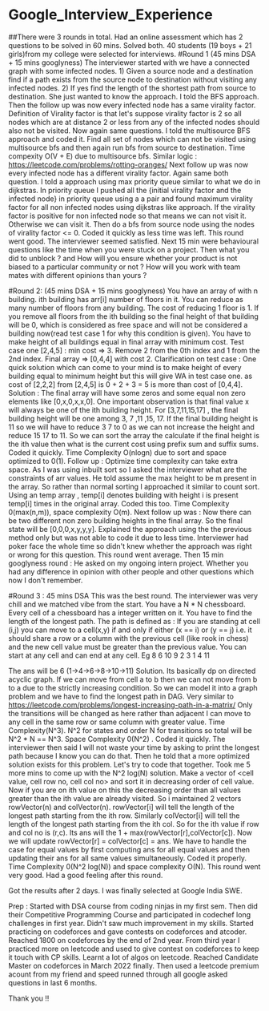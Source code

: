 # Google_Interview_Experience

##There were 3 rounds in total.
Had an online assessment which has 2 questions to be solved in 60 mins. Solved both. 40 students (19 boys + 21 girls)from my college were selected for interviews.
#Round 1 (45 mins DSA + 15 mins googlyness)
The interviewer started with we have a connected graph with some infected nodes. 1) Given a source node and a destination find if a path exists from the source node to destination without visiting any infected nodes. 2) If yes find the length of the shortest path from source to destination. She just wanted to know the approach. I told the BFS approach.
Then the follow up was now every infected node has a same virality factor. Definition of Virality factor is that let's suppose virality factor is 2 so all nodes which are at distance 2 or less from any of the infected nodes should also not be visited. Now again same questions. I told the multisource BFS approach and coded it. Find all set of nodes which can not be visited using multisource bfs and then again run bfs from source to destination. Time compexity O(V + E) due to multisource bfs.
Similar logic : https://leetcode.com/problems/rotting-oranges/
Next follow up was now every infected node has a different virality factor. Again same both question. I told a approach using max priority queue similar to what we do in dijkstras. In priority queue I pushed all the {initial virality factor and the infected node} in priority queue using a a pair and found maximum virality factor for all non infected nodes using dijkstras like approach. If the virality factor is positive for non infected node so that means we can not visit it. Otherwise we can visit it. Then do a bfs from source node using the nodes of virality factor <= 0.
Coded it quickly as less time was left. This round went good. The interviewer seemed satisfied.
Next 15 min were behavioural questions like the time when you were stuck on a project. Then what you did to unblock ? and How will you ensure whether your product is not biased to a particular community or not ? How will you work with team mates with different opinions than yours ?







#Round 2: (45 mins DSA + 15 mins googlyness)
You have an array of with n building. ith building has arr[i] number of floors in it. You can reduce as many number of floors from any building. The cost of reducing 1 floor is 1. If you remove all floors from the ith building so the final height of that building will be 0, which is considered as free space and will not be considered a building now(read test case 1 for why this condition is given). You have to make height of all buildings equal in final array with minimum cost.
Test case one [2,4,5] : min cost => 3. Remove 2 from the 0th index and 1 from the 2nd index. Final array => [0,4,4] with cost 2.
Clarification on test case : One quick solution which can come to your mind is to make height of every building equal to minimum height but this will give WA in test case one. as cost of [2,2,2] from [2,4,5] is 0 + 2 + 3 = 5 is more than cost of [0,4,4].
Solution : The final array will have some zeros and some equal non zero elements like [0,x,0,x,x,0]. One important observation is that final value x will always be one of the ith building height. For [3,7,11,15,17] , the final building height will be one among 3, 7 ,11 ,15, 17. If the final building height is 11 so we will have to reduce 3 7 to 0 as we can not increase the height and reduce 15 17 to 11. So we can sort the array the calculate if the final height is the ith value then what is the current cost using prefix sum and suffix sums. Coded it quickly. Time Complexity O(nlogn) due to sort and space optimized to 0(1).
Follow up : Optimize time complexity can take extra space.
As I was using inbuilt sort so I asked the interviewer what are the constraints of arr values. He told assume the max height to be m present in the array. So rather than normal sorting I approached it similar to count sort. Using an temp array , temp[i] denotes building with height i is present temp[i] times in the original array. Coded this too. Time Complexity 0(max(n,m)), space complexity O(m).
Next follow up was :
Now there can be two different non zero building heights in the final array. So the final state will be [0,0,0,x,y,y,y]. Explained the approach using the the previous method only but was not able to code it due to less time. Interviewer had poker face the whole time so didn't knew whether the approach was right or wrong for this question. This round went average.
Then 15 min googlyness round : He asked on my ongoing intern project. Whether you had any difference in opinion with other people and other questions which now I don't remember.





#Round 3 : 45 mins DSA
This was the best round. The interviewer was very chill and we matched vibe from the start.
You have a N * N chessboard. Every cell of a chessboard has a integer written on it. You have to find the length of the longest path. The path is defined as : If you are standing at cell (i,j) you can move to a cell(x,y) if and only if either (x == i) or (y == j) i.e. it should share a row or a column with the previous cell (like rook in chess) and the new cell value must be greater than the previous value. You can start at any cell and can end at any cell.
Eg
8 6 10
9 2 3
1 4 11

The ans will be 6 (1->4->6->8->10->11)
Solution. Its basically dp on directed acyclic graph. If we can move from cell a to b then we can not move from b to a due to the strictly increasing condition. So we can model it into a graph problem and we have to find the longest path in DAG.
Very similar to https://leetcode.com/problems/longest-increasing-path-in-a-matrix/ Only the transitions will be changed as here rather than adjacent I can move to any cell in the same row or same column with greater value. Time Complexity(N^3). N^2 for states and order N for transitions so total will be N^2 * N == N^3. Space Complexity 0(N^2) . Coded it quickly.
The interviewer then said I will not waste your time by asking to print the longest path because I know you can do that.
Then he told that a more optimized solution exists for this problem. Let's try to code that together.
Took me 5 more mins to come up with the N^2 log(N) solution. Make a vector of <cell value, cell row no, cell col no> and sort it in decreasing order of cell value. Now if you are on ith value on this the decreasing order than all values greater than the ith value are already visited. So i maintained 2 vectors rowVector(n) and colVector(n). rowVector[i] will tell the length of the longest path starting from the ith row. Similarly colVector[i] will tell the length of the longest path starting from the ith col. So for the ith value if row and col no is (r,c). Its ans will the 1 + max(rowVector[r],colVector[c]). Now we will update rowVector[r] = colVector[c] = ans. We have to handle the case for equal values by first computing ans for all equal values and then updating their ans for all same values simultaneously. Coded it properly. Time Complexity 0(N^2 log(N)) and space complexity O(N). This round went very good. Had a good feeling after this round.

Got the results after 2 days. I was finally selected at Google India SWE.

Prep : Started with DSA course from coding ninjas in my first sem. Then did their Competitive Programming Course and participated in codechef long challenges in first year. Didn't saw much improvement in my skills. Started practicing on codeforces and gave contests on codeforces and atcoder. Reached 1800 on codeforces by the end of 2nd year. From third year I practiced more on leetcode and used to give contest on codeforces to keep it touch with CP skills. Learnt a lot of algos on leetcode. Reached Candidate Master on codeforces in March 2022 finally. Then used a leetcode premium acount from my friend and speed runned through all google asked questions in last 6 months.

Thank you !!
